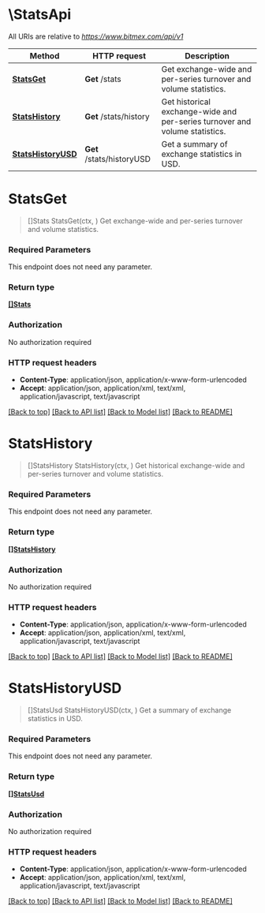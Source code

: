 # \StatsApi

All URIs are relative to *https://www.bitmex.com/api/v1*

Method | HTTP request | Description
------------- | ------------- | -------------
[**StatsGet**](StatsApi.md#StatsGet) | **Get** /stats | Get exchange-wide and per-series turnover and volume statistics.
[**StatsHistory**](StatsApi.md#StatsHistory) | **Get** /stats/history | Get historical exchange-wide and per-series turnover and volume statistics.
[**StatsHistoryUSD**](StatsApi.md#StatsHistoryUSD) | **Get** /stats/historyUSD | Get a summary of exchange statistics in USD.


# **StatsGet**
> []Stats StatsGet(ctx, )
Get exchange-wide and per-series turnover and volume statistics.

### Required Parameters
This endpoint does not need any parameter.

### Return type

[**[]Stats**](Stats.md)

### Authorization

No authorization required

### HTTP request headers

 - **Content-Type**: application/json, application/x-www-form-urlencoded
 - **Accept**: application/json, application/xml, text/xml, application/javascript, text/javascript

[[Back to top]](#) [[Back to API list]](../README.md#documentation-for-api-endpoints) [[Back to Model list]](../README.md#documentation-for-models) [[Back to README]](../README.md)

# **StatsHistory**
> []StatsHistory StatsHistory(ctx, )
Get historical exchange-wide and per-series turnover and volume statistics.

### Required Parameters
This endpoint does not need any parameter.

### Return type

[**[]StatsHistory**](StatsHistory.md)

### Authorization

No authorization required

### HTTP request headers

 - **Content-Type**: application/json, application/x-www-form-urlencoded
 - **Accept**: application/json, application/xml, text/xml, application/javascript, text/javascript

[[Back to top]](#) [[Back to API list]](../README.md#documentation-for-api-endpoints) [[Back to Model list]](../README.md#documentation-for-models) [[Back to README]](../README.md)

# **StatsHistoryUSD**
> []StatsUsd StatsHistoryUSD(ctx, )
Get a summary of exchange statistics in USD.

### Required Parameters
This endpoint does not need any parameter.

### Return type

[**[]StatsUsd**](StatsUSD.md)

### Authorization

No authorization required

### HTTP request headers

 - **Content-Type**: application/json, application/x-www-form-urlencoded
 - **Accept**: application/json, application/xml, text/xml, application/javascript, text/javascript

[[Back to top]](#) [[Back to API list]](../README.md#documentation-for-api-endpoints) [[Back to Model list]](../README.md#documentation-for-models) [[Back to README]](../README.md)

